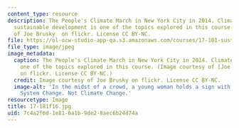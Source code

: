 ```yaml
---
content_type: resource
description: The People's Climate March in New York City in 2014. Climate change and
  sustainable development is one of the topics explored in this course. Image courtesy
  of Joe Brusky  on flickr. License CC BY-NC.
file: https://ol-ocw-studio-app-qa.s3.amazonaws.com/courses/17-181-sustainability-political-economy-science-and-policy-fall-2016/7c4a2f6d1e816a1b9de28aec6b24d74a_17-181f16.jpg
file_type: image/jpeg
image_metadata:
  caption: The People's Climate March in New York City in 2014. Climate change is
    one of the topics explored in this course. (Image courtesy of [Joe Brusky](https://www.flickr.com/photos/40969298@N05/15338558461/in/photolist-pnq83v-7gq8jQ-nS84jZ-piaK7y-SUJVS9-TssPHp-SUJWrf-5a23Xi-qKajfk-SM1ovc-nmyzse-hB4aPZ-nTFNTM-4nUV2k-7m9CNf-7WnLUC-7m5KFp-5uLmkp-iGfwLi-piaJN7-eyokWH-hK5KXw-7WjuLi-SM1n6P-eBo6XM-nmh6go-5AzVhp-89y5Dd-RFPz6U-5a6g6d-5CZaMx-eyhEZp-p6dvS4-f3okZs-qZpWWP-9ixHzd-ssUHrz-eyhAyF-5WDqo4-aK1ZGn-6AP9XW-eysuTf-dEcMZE-4dwgit-p6doSf-6PRCYZ-aK22Fp-6PRCZZ-eykKjS-6PRCWr)
    on flickr. License CC BY-NC.)
  credit: Image courtesy of Joe Brusky on flickr. License CC BY-NC.
  image-alt: 'In the midst of a crowd, a young woman holds a sign with the words:
    System Change. Not Climate Change.'
resourcetype: Image
title: 17-181f16.jpg
uid: 7c4a2f6d-1e81-6a1b-9de2-8aec6b24d74a
---
```

